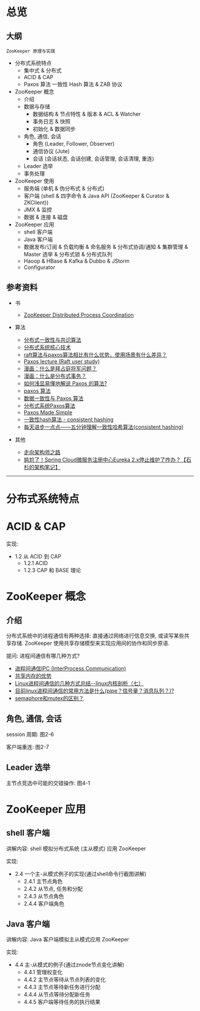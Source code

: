 
# 总览

## 大纲

`ZooKeeper 原理与实践`

- 分布式系统特点
  - 集中式 & 分布式
  - ACID & CAP
  - Paxos 算法 一致性 Hash 算法 & ZAB 协议
- ZooKeeper 概念
  - 介绍
  - 数据与存储
    - 数据结构 & 节点特性 & 版本 & ACL & Watcher
    - 事务日志 & 快照
    - 初始化 & 数据同步
  - 角色, 通信, 会话
    - 角色 (Leader, Follower, Observer)
    - 通信协议 (Jute)
    - 会话 (会话状态, 会话创建, 会话管理, 会话清理, 重连)
  - Leader 选举
  - 事务处理
- ZooKeeper 使用
  - 服务端 (单机 & 伪分布式 & 分布式)
  - 客户端 (shell & 四字命令 & Java API (ZooKeeper & Curator & ZKClient))
  - JMX & 监控
  - 数据 & 连接 & 磁盘
- ZooKeeper 应用
  - shell 客户端
  - Java 客户端
  - 数据发布/订阅 & 负载均衡 & 命名服务 & 分布式协调/通知 & 集群管理 & Master 选举 & 分布式锁 & 分布式队列
  - Haoop & HBase & Kafka & Dubbo & JStorm
  - Configurator

## 参考资料

- 书
  - [ZooKeeper Distributed Process Coordination](https://t.hao0.me/files/zookeeper.pdf)

- 算法
  - [分布式一致性与共识算法](https://draveness.me/consensus)
  - [分布式系统核心技术](https://yeasy.gitbooks.io/blockchain_guide/content/distribute_system/)
  - [raft算法与paxos算法相比有什么优势，使用场景有什么差异？](https://www.zhihu.com/question/36648084)
  - [Paxos lecture (Raft user study)](https://www.youtube.com/watch?v=JEpsBg0AO6o)
  - [漫画：什么是拜占庭将军问题？](https://blog.csdn.net/bjweimengshu/article/details/80222416)
  - [漫画：什么是分布式事务？](https://blog.csdn.net/bjweimengshu/article/details/79607522)
  - [如何浅显易懂地解说 Paxos 的算法?](https://www.zhihu.com/question/19787937)
  - [paxos 算法](https://www.processon.com/view/59c2295ae4b0bc4fef8a436d)
  - [数据一致性与 Paxos 算法](https://my.oschina.net/fileoptions/blog/1825760)
  - [分布式系统Paxos算法](https://www.jdon.com/artichect/paxos.html)
  - [Paxos Made Simple](https://www.microsoft.com/en-us/research/publication/paxos-made-simple/)
  - [一致性hash算法 - consistent hashing](https://blog.csdn.net/sparkliang/article/details/5279393)
  - [每天进步一点点——五分钟理解一致性哈希算法(consistent hashing)](https://blog.csdn.net/cywosp/article/details/23397179)

- 其他
  - [走向架构师之路](https://blog.csdn.net/cutesource/article/list/5)
  - [尴尬了！Spring Cloud微服务注册中心Eureka 2.x停止维护了咋办？【石杉的架构笔记】](https://juejin.im/post/5c7431f2f265da2db0739755)


---

# 分布式系统特点

# ACID & CAP

实现:
- 1.2 从 ACID 到 CAP
  - 1.2.1 ACID
  - 1.2.3 CAP 和 BASE 理论

# ZooKeeper 概念

## 介绍

分布式系统中的进程通信有两种选择: 直接通过网络进行信息交换, 或读写某些共享存储. ZooKeeper 使用共享存储模型来实现应用间的协作和同步原语.

提问: 进程间通信有哪几种方式?
- [进程间通信IPC (InterProcess Communication)](https://www.jianshu.com/p/c1015f5ffa74)
- [共享内存的优势](http://www.cnblogs.com/linuxbug/p/4882776.html)
- [Linux进程间通信的几种方式总结--linux内核剖析（七）](https://blog.csdn.net/gatieme/article/details/50908749)
- [目前linux进程间通信的常用方法是什么(pipe？信号量？消息队列？)?](https://www.zhihu.com/question/23995948)
- [semaphore和mutex的区别？](https://www.zhihu.com/question/47704079)

## 角色, 通信, 会话

session 周期: 图2-6

客户端重连: 图2-7

## Leader 选举

主节点竞选中可能的交错操作: 图4-1

# ZooKeeper 应用

## shell 客户端

讲解内容: shell 模拟分布式系统 (主从模式) 应用 ZooKeeper

实现:
- 2.4 一个主-从模式例子的实现(通过shell命令行截图讲解)
  - 2.4.1 主节点角色
  - 2.4.2 从节点, 任务和分配
  - 2.4.3 从节点角色
  - 2.4.4 客户端角色

## Java 客户端

讲解内容: Java 客户端模拟主从模式应用 ZooKeeper

实现:
- 4.4 主-从模式的例子(通过znode节点变化讲解)
  - 4.4.1 管理权变化
  - 4.4.2 主节点等待从节点列表的变化
  - 4.4.3 主节点等待新任务进行分配
  - 4.4.4 从节点等待分配新任务
  - 4.4.5 客户端等待任务的执行结果

